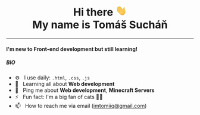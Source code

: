 <div align="center">
  <h1> Hi there <img src="https://github.com/bobbyiliev/bobbyiliev/blob/main/Hi.gif" width="30px"> <br>My name is Tomáš Sucháň</h1>
</div>

---

#### I'm new to Front-end development but still learning!

##### BIO

- ⚙️&nbsp;&nbsp; I use daily: `.html`, `.css`, `.js`
- 🌱&nbsp;&nbsp; Learning all about **Web development**
- 💬&nbsp;&nbsp; Ping me about **Web development**, **Minecraft Servers**
- ⚡️&nbsp;&nbsp; Fun fact: I'm a big fan of cats 🐱‍💻
- 📫&nbsp;&nbsp; How to reach me via email (imtomiiq@gmail.com)
